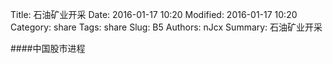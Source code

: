 Title: 石油矿业开采
Date: 2016-01-17 10:20
Modified: 2016-01-17 10:20
Category: share
Tags: share
Slug: B5
Authors: nJcx
Summary: 石油矿业开采


####中国股市进程

